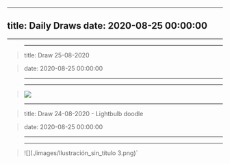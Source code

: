 
---
title: Daily Draws
date: 2020-08-25 00:00:00
---
---

> 

> ---

> title: Draw 25-08-2020

> date: 2020-08-25 00:00:00

> ---

> ---

> 

> ![](<../images/./images/Screenshot 2020-08-25 at 10.55.55.png>)

> 

> ---

> title: Draw 24-08-2020 - Lightbulb doodle

> date: 2020-08-25 00:00:00

> ---

> ---

> 

> 

> ![](./images/Ilustración_sin_título 3.png)`

